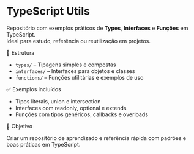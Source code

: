 # TypeScript Utils

Repositório com exemplos práticos de **Types**, **Interfaces** e **Funções** em TypeScript.  
Ideal para estudo, referência ou reutilização em projetos.

📁 Estrutura

- `types/` – Tipagens simples e compostas
- `interfaces/` – Interfaces para objetos e classes
- `functions/` – Funções utilitárias e exemplos de uso

✅ Exemplos incluídos

- Tipos literais, union e intersection
- Interfaces com readonly, optional e extends
- Funções com tipos genéricos, callbacks e overloads

🧠 Objetivo

Criar um repositório de aprendizado e referência rápida com padrões e boas práticas em TypeScript.
